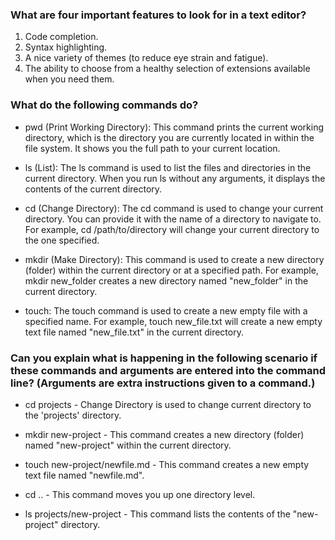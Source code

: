 ### What are four important features to look for in a text editor?

1. Code completion.
2. Syntax highlighting.
3. A nice variety of themes (to reduce eye strain and
fatigue).
4. The ability to choose from a healthy selection of
extensions available when you need them.

### What do the following commands do?

* pwd (Print Working Directory): This command prints the current working directory, which is the directory you are currently located in within the file system. It shows you the full path to your current location.

* ls (List): The ls command is used to list the files and directories in the current directory. When you run ls without any arguments, it displays the contents of the current directory.

* cd (Change Directory): The cd command is used to change your current directory. You can provide it with the name of a directory to navigate to. For example, cd /path/to/directory will change your current directory to the one specified.

* mkdir (Make Directory): This command is used to create a new directory (folder) within the current directory or at a specified path. For example, mkdir new_folder creates a new directory named "new_folder" in the current directory.

* touch: The touch command is used to create a new empty file with a specified name. For example, touch new_file.txt will create a new empty text file named "new_file.txt" in the current directory.

### Can you explain what is happening in the following scenario if these commands and arguments are entered into the command line? (Arguments are extra instructions given to a command.)

* cd projects - Change Directory is used to change current directory to the 'projects' directory.

* mkdir new-project - This command creates a new directory (folder) named "new-project" within the current directory.
  
* touch new-project/newfile.md - This command creates a new empty text file named "newfile.md".
  
* cd .. - This command moves you up one directory level. 

* ls projects/new-project - This command lists the contents of the "new-project" directory.
